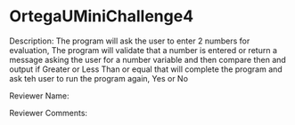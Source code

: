 # OrtegaUMiniChallenge4
Description:
The program will ask the user to enter 2 numbers for evaluation,
The program will validate that a number is entered or return a message asking the user for a number 
variable and then compare then and output if Greater or Less Than or equal
that will complete the program and ask teh user to run the program again, Yes or No

Reviewer Name:

Reviewer Comments:
